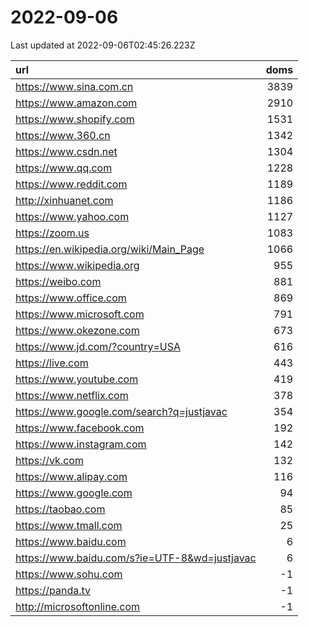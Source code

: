 # 2022-09-06

<!-- BEGIN -->
Last updated at 2022-09-06T02:45:26.223Z

url | doms
:- | -:
https://www.sina.com.cn | 3839
https://www.amazon.com | 2910
https://www.shopify.com | 1531
https://www.360.cn | 1342
https://www.csdn.net | 1304
https://www.qq.com | 1228
https://www.reddit.com | 1189
http://xinhuanet.com | 1186
https://www.yahoo.com | 1127
https://zoom.us | 1083
https://en.wikipedia.org/wiki/Main_Page | 1066
https://www.wikipedia.org | 955
https://weibo.com | 881
https://www.office.com | 869
https://www.microsoft.com | 791
https://www.okezone.com | 673
https://www.jd.com/?country=USA | 616
https://live.com | 443
https://www.youtube.com | 419
https://www.netflix.com | 378
https://www.google.com/search?q=justjavac | 354
https://www.facebook.com | 192
https://www.instagram.com | 142
https://vk.com | 132
https://www.alipay.com | 116
https://www.google.com | 94
https://taobao.com | 85
https://www.tmall.com | 25
https://www.baidu.com | 6
https://www.baidu.com/s?ie=UTF-8&wd=justjavac | 6
https://www.sohu.com | -1
https://panda.tv | -1
http://microsoftonline.com | -1
<!-- END -->
